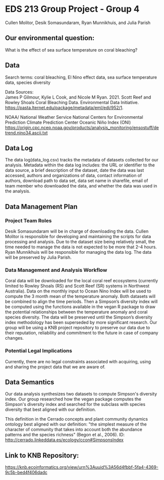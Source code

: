 # EDS 213 Group Project - Group 4

Cullen Molitor, Desik Somasundaram, Ryan Munnikhuis, and Julia Parish

## Our environmental question:
What is the effect of sea surface temperature on coral bleaching?

## Data
Search terms: coral bleaching, El Nino effect data, sea surface temperature data, species diversity

Data Sources:\
James P Gilmour, Kylie L Cook, and Nicole M Ryan. 2021. Scott Reef and Rowley Shoals Coral Bleaching Data. Environmental Data Initiative. https://pasta.lternet.edu/package/metadata/eml/edi/952/1.

NOAA/ National Weather Service National Centers for Environmental Prediction Climate Prediction Center Oceanic Niño Index (ONI) https://origin.cpc.ncep.noaa.gov/products/analysis_monitoring/ensostuff/detrend.nino34.ascii.txt


## Data Log 

The data log(data_log.csv) tracks the metadata of datasets collected for our analysis. Metadata within the data log includes: the URL or identifier to the data source, a brief description of the dataset, date the data was last accessed, authors and organizations of data, contact information of authors, download path to data set, data set name in sharefile, email of team member who downloaded the data, and whether the data was used in the analysis. 

## Data Management Plan

### Project Team Roles
Desik Somasundaram will be in charge of downloading the data. Cullen Molitor is responsible for developing and maintaining the scripts for data processing and analysis. Due to the dataset size being relatively small, the time needed to manage the data is not expected to be more that 2-4 hours. Ryan Munnikhuis will be responsible for managing the data log. The data will be preserved by Julia Parish.

### Data Management and Analysis Workflow
Coral data will be downloaded for the local coral reef ecosystems (currently limited to Rowley Shoals (RS) and Scott Reef (SR) systems in Northwest Australia). Data on the monthly input to Ocean Nino Index will be used to compute the 3 month mean of the temperature anomaly. Both datasets will be combined to align the time periods. Then a Simpson’s diversity index will be computed using the functions available in the vegan R package to draw the potential relationships between the temperature anomaly and coral species diversity. The data will be preserved until the Simpson’s diversity index methodology has been superseded by more significant research. Our group will be using a KNB project repository to preserve our data due to their reputation, reliability and commitment to the future in case of company changes. 

### Potential Legal Implications
Currently, there are no legal constraints associated with acquiring, using and sharing the project data that we are aware of.

## Data Semantics
Our data analysis synthesizes two datasets to compute Simpson's diversity index. Our group researched how the vegan package computes the
Simpson's diversity index and searched for the subclass with species diversity that best aligned with our definition. 

This definition in the Cerrado concepts and plant community dynamics ontology best aligned with our definition:
"the simplest measure of the character of community that takes into account both the abundance patterns
and the species richness" (Begon et al., 2006).
ID: http://cerrado.linkeddata.es/ecology/ccon#SimpsonsIndex

## Link to KNB Repository:
https://knb.ecoinformatics.org/view/urn%3Auuid%3A56d4fbbf-5fa4-4369-9c5b-bed4f406dadc


